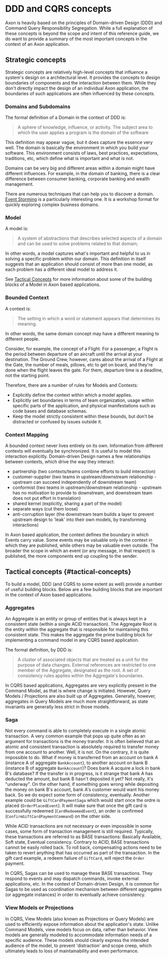 # DDD and CQRS concepts

Axon is heavily based on the principles of Domain-driven Design (DDD) and Command Query Responsibility Segregation. 
While a full explanation of these concepts is beyond the scope and intent of this reference guide, we do want to provide a 
summary of the most important concepts in the context of an Axon application.

## Strategic concepts

Strategic concepts are relatively high-level concepts that influence a system's design on a architectural level. It provides
the concepts to design boundaries of components and the interaction between them. While they don't directly impact the 
design of an individual Axon application, the boundaries of such applications are often influenced by these concepts.

### Domains and Subdomains

The formal definition of a Domain in the context of DDD is:

 > A sphere of knowledge, influence, or activity. The subject area to which the user applies a program is the domain of the software
 
This definition may appear vague, but it does capture the essence very well. The domain is basically the environment in which
you build your software. This environment consists of laws, best practices, expectations, traditions, etc, which define
what is important and what is not. 

Domains can be very big and different areas within a domain might have different influences. For example, in the 
domain of banking, there is a clear difference between consumer banking, corporate banking and wealth 
management. 

There are numerous techniques that can help you to discover a domain. [Event Storming](https://www.eventstorming.com/book/) is a particularly interesting one. It is a workshop format for quickly exploring complex business domains.

### Model

A model is:

> A system of abstractions that describes selected aspects of a domain and can be used to solve problems related to that domain;

In other words, a model captures what's important and helpful to us in solving a specific problem within our domain. This
definition in itself suggests that an application should consist of more than one model, as each problem has a different
ideal model to address it.

See [Tactical Concepts](#tactical-concepts) for more information about some of the building blocks of a Model in Axon based
applications. 

### Bounded Context 

A context is:

> The setting in which a word or statement appears that determines its meaning.

In other words, the same domain concept may have a different meaning to different people.

Consider, for example, the concept of a Flight. For a passenger, a Flight is the period between departure of an aircraft
until the arrival at your destination. The Ground Crew, however, cares about the arrival of a Flight at the Gate, the
number of meals, pillows, etc to get on board, and they're done when the flight leaves the gate. For them, departure 
time is a deadline, not the starting point. 

Therefore, there are a number of rules for Models and Contexts:

 - Explicitly define the context within which a model applies.
 - Explicitly set boundaries in terms of team organization, usage within specific parts of the application, and physical manifestations such as code bases and database schemas.
 - Keep the model strictly consistent within these bounds, but don’t be distracted or confused by issues outside it.

### Context Mapping

A bounded context never lives entirely on its own. Information from different contexts will eventually be synchronized. It
is useful to model this interaction explicitly. Domain-driven Design names a few relationships between contexts, which
drive the way they interact: 

 * partnership (two contexts/teams combine efforts to build interaction)
 * customer-supplier (two teams in upstream/downstream relationship - upstream can succeed independently of downstream team)
 * conformist (two teams in upstream/downstream relationship - upstream has no motivation to provide to downstream, and downstream team does not put effort in translation)
 * shared kernel (explicitly, sharing a part of the model)
 * separate ways (cut them loose)
 * anti-corruption layer (the downstream team builds a layer to prevent upstream design to 'leak' into their own models, by transforming interactions)

In Axon based application, the context defines the boundary in which Events carry value. Some events may be valuable only
in the context in which they are published, while others may be valuable even outside. The broader the scope in which an
event (or any message, in that respect) is published, the more components end up coupling to the sender.

## Tactical concepts {#tactical-concepts}

To build a model, DDD (and CQRS to some extent as well) provide a number of useful building blocks. Below are a few building
blocks that are important in the context of Axon based applications.

### Aggregates

An Aggregate is an entity or group of entities that is always kept in a consistent state (within a single ACID transaction). The Aggregate Root is the entity within the aggregate that is responsible for maintaining this consistent state. This makes the aggregate the prime building block for implementing a command model in any CQRS based application.

The formal definition, by DDD is: 
> A cluster of associated objects that are treated as a unit for the purpose of data changes. External references are restricted to one member of the Aggregate, designated as the root. A set of consistency rules applies within the Aggregate's boundaries.

In CQRS based applications, Aggregates are very explicitly present in the Command Model, as that is where change is initiated. 
However, Query Models / Projections are also built up of Aggregates. Generally, however, aggregates in Query Models are
much more straightforward, as state invariants are generally less strict in those models. 

### Saga

Not every command is able to completely execute in a single atomic transaction. A very common example that pops up quite often as an argument for transactions is the money transfer. It is often believed that an atomic and consistent transaction is absolutely required to transfer money from one account to another. Well, it is not. On the contrary, it is quite impossible to do. What if money is transferred from an account on bank A (instance A of aggregate `BankAccount`), to another account on bank B (instance B of aggregate `BankAccount`)? Does bank A acquire a lock in bank B's database? If the transfer is in progress, is it strange that bank A has deducted the amount, but bank B hasn't deposited it yet? Not really, it's "underway". On the other hand, if something goes wrong while depositing the money on bank B's account, bank A's customer would want his money back. So we do expect some form of consistency, eventually. Another example could be `GiftCardPaymentSaga` which would start once the ordre is placed (`OrderPlacedEvent`). It will make sure that once the gift card is successfully redeemed (`CardRedeemedEvent`), an order is confirmed (`ConfirmGiftCardPaymentCommand`) on the other side.

While ACID transactions are not necessary or even impossible in some cases, some form of transaction management is still required. Typically, these transactions are referred to as BASE transactions: Basically Available, Soft state, Eventual consistency. Contrary to ACID, BASE transactions cannot be easily rolled back. To roll back, compensating actions need to be taken to revert anything that has occurred as part of the transaction. In the gift card example, a redeem failure of `GiftCard`, will reject the `Order` payment.

In CQRS, Sagas can be used to manage these BASE transactions. They respond to events and may dispatch commands, invoke external applications, etc. In the context of Domain-driven Design, it is common for Sagas to be used as coordination mechanism between different aggregates (or aggregate instances) in order to eventually achieve consistency.

### View Models or Projections

In CQRS, View Models (also known as Projections or Query Models) are used to efficiently expose information about the
application's state. Unlike Command Models, view models focus on data, rather than behavior. View models are generally
modeled to accommodate information needs of a specific audience. These models should clearly express the 
intended audience of the model, to prevent 'distraction' and scope creep, which ultimately leads to loss of 
maintainability and even performance.
